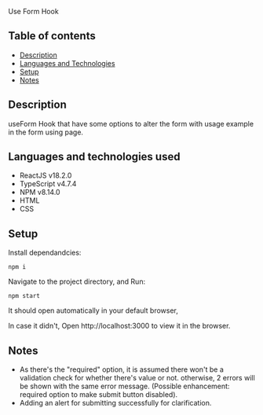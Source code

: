 Use Form Hook

## Table of contents

- [Description](#description)
- [Languages and Technologies](#languages-and-technologies)
- [Setup](#setup)
- [Notes](#notes)

## Description

useForm Hook that have some options to alter the form with usage example in the form using page.

## Languages and technologies used

- ReactJS v18.2.0
- TypeScript v4.7.4
- NPM v8.14.0
- HTML
- CSS

## Setup

Install dependandcies:

`npm i`

Navigate to the project directory, and Run:

`npm start`

It should open automatically in your default browser,

In case it didn't, Open http://localhost:3000 to view it in the browser.

## Notes

- As there's the "required" option, it is assumed there won't be a validation check for whether there's value or not. otherwise, 2 errors will be shown with the same error message. (Possible enhancement: required option to make submit button disabled).
- Adding an alert for submitting successfully for clarification.
